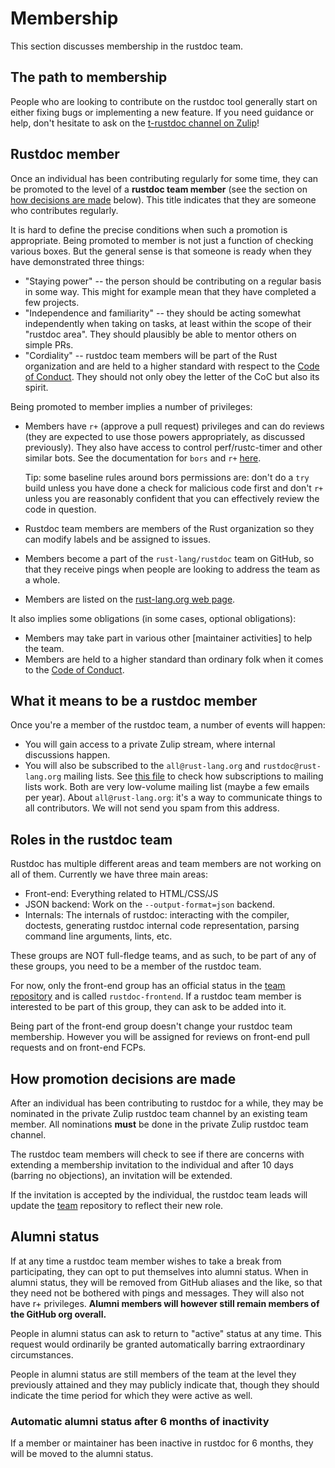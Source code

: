 # Membership
This section discusses membership in the rustdoc team.

## The path to membership

People who are looking to contribute on the rustdoc tool generally start on either fixing bugs
or implementing a new feature. If you need guidance or help, don't hesitate to ask on the
[t-rustdoc channel on Zulip](https://rust-lang.zulipchat.com/#narrow/channel/266220-t-rustdoc)!

## Rustdoc member
Once an individual has been contributing regularly for some time, they can be promoted to the
level of a **rustdoc team member** (see the section on [how decisions are made][hdam] below).
This title indicates that they are someone who contributes regularly.

It is hard to define the precise conditions when such a promotion is appropriate. Being promoted
to member is not just a function of checking various boxes. But the general sense is that someone
is ready when they have demonstrated three things:

- "Staying power" -- the person should be contributing on a regular basis in some way. This might
  for example mean that they have completed a few projects.
- "Independence and familiarity" -- they should be acting somewhat independently when taking on
  tasks, at least within the scope of their "rustdoc area". They should plausibly be able to mentor
  others on simple PRs.
- "Cordiality" -- rustdoc team members will be part of the Rust organization and are held to a
  higher standard with respect to the [Code of Conduct][CoC]. They should not only obey the
  letter of the CoC but also its spirit.

[CoC]: https://www.rust-lang.org/policies/code-of-conduct

Being promoted to member implies a number of privileges:

- Members have `r+` (approve a pull request) privileges and can do reviews (they are expected to
  use those powers appropriately, as discussed previously). They also have access to control
  perf/rustc-timer and other similar bots. See the documentation for `bors` and `r+`
  [here](https://rustc-dev-guide.rust-lang.org/contributing.html#r-1).

  Tip: some baseline rules around bors permissions are: don't do a `try` build unless you have
  done a check for malicious code first and don't `r+` unless you are reasonably confident that
  you can effectively review the code in question.
- Rustdoc team members are members of the Rust organization so they can modify labels and be
  assigned to issues.
- Members become a part of the `rust-lang/rustdoc` team on GitHub, so that they receive pings
  when people are looking to address the team as a whole.
- Members are listed on the [rust-lang.org web page].

It also implies some obligations (in some cases, optional obligations):

- Members may take part in various other [maintainer activities] to help the team.
- Members are held to a higher standard than ordinary folk when it comes to the [Code of
  Conduct][CoC].

[rust-lang.org web page]: https://www.rust-lang.org/governance/teams/dev-tools#team-rustdoc

## What it means to be a rustdoc member
Once you're a member of the rustdoc team, a number of events will happen:

- You will gain access to a private Zulip stream, where internal discussions happen.
- You will also be subscribed to the `all@rust-lang.org` and `rustdoc@rust-lang.org` mailing lists.
  See [this file](https://github.com/rust-lang/team/blob/HEAD/teams/all.toml) to check how
  subscriptions to mailing lists work. Both are very low-volume mailing list (maybe a few emails per
  year). About `all@rust-lang.org`: it's a way to communicate things to all contributors. We will
  not send you spam from this address.

## Roles in the rustdoc team

Rustdoc has multiple different areas and team members are not working on all of them. Currently
we have three main areas:

- Front-end: Everything related to HTML/CSS/JS
- JSON backend: Work on the `--output-format=json` backend.
- Internals: The internals of rustdoc: interacting with the compiler, doctests, generating
  rustdoc internal code representation, parsing command line arguments, lints, etc.

These groups are NOT full-fledge teams, and as such, to be part of any of these groups, you need to
be a member of the rustdoc team.

For now, only the front-end group has an official status in the
[team repository](https://github.com/rust-lang/team) and is called `rustdoc-frontend`. If a rustdoc
team member is interested to be part of this group, they can ask to be added into it.

Being part of the front-end group doesn't change your rustdoc team membership. However
you will be assigned for reviews on front-end pull requests and on front-end FCPs.

## How promotion decisions are made
[hdam]: #how-promotion-decisions-are-made

After an individual has been contributing to rustdoc for a while, they may be nominated in the
private Zulip rustdoc team channel by an existing team member. All nominations **must** be done in
the private Zulip rustdoc team channel.

The rustdoc team members will check to see if there are concerns with extending a membership
invitation to the individual and after 10 days (barring no objections), an invitation will be
extended.

If the invitation is accepted by the individual, the rustdoc team leads will update the [team]
repository to reflect their new role.

## Alumni status
If at any time a rustdoc team member wishes to take a break from participating, they can opt to put
themselves into alumni status. When in alumni status, they will be removed from
GitHub aliases and the like, so that they need not be bothered with pings and messages. They will
also not have r+ privileges. **Alumni members will however still remain members of the GitHub
org overall.**

People in alumni status can ask to return to "active" status at any time. This request would
ordinarily be granted automatically barring extraordinary circumstances.

People in alumni status are still members of the team at the level they previously attained and
they may publicly indicate that, though they should indicate the time period for which they were
active as well.

### Automatic alumni status after 6 months of inactivity
If a member or maintainer has been inactive in rustdoc for 6 months, they will be moved to the
alumni status.

[team]: https://github.com/rust-lang/team
